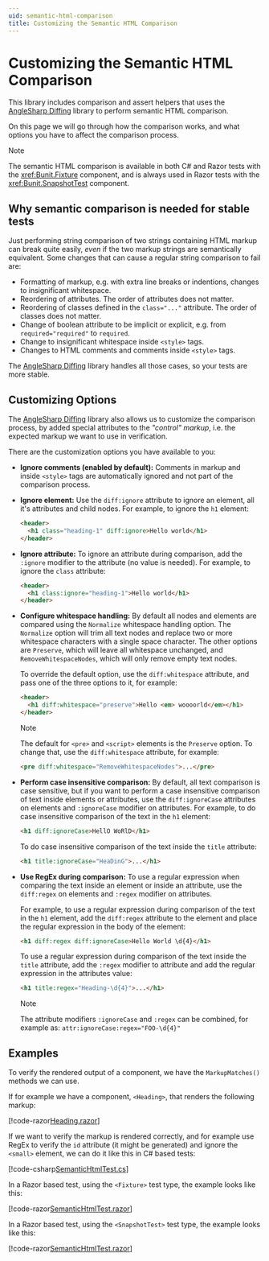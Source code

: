 ```yaml
---
uid: semantic-html-comparison
title: Customizing the Semantic HTML Comparison
---
```


# Customizing the Semantic HTML Comparison

This library includes comparison and assert helpers that uses the [AngleSharp Diffing](https://github.com/AngleSharp/AngleSharp.Diffing/) library to perform semantic HTML comparison.

On this page we will go through how the comparison works, and what options you have to affect the comparison process.

> [!NOTE]
> The semantic HTML comparison is available in both C# and Razor tests with the <xref:Bunit.Fixture> component, and is always used in Razor tests with the <xref:Bunit.SnapshotTest> component.

## Why semantic comparison is needed for stable tests

Just performing string comparison of two strings containing HTML markup can break quite easily, _even_ if the two markup strings are semantically equivalent. Some changes that can cause a regular string comparison to fail are:

- Formatting of markup, e.g. with extra line breaks or indentions, changes to insignificant whitespace.
- Reordering of attributes. The order of attributes does not matter.
- Reordering of classes defined in the `class="..."` attribute. The order of classes does not matter.
- Change of boolean attribute to be implicit or explicit, e.g. from `required="required"` to `required`.
- Change to insignificant whitespace inside `<style>` tags.
- Changes to HTML comments and comments inside `<style>` tags.

The [AngleSharp Diffing](https://github.com/AngleSharp/AngleSharp.Diffing/) library handles all those cases, so your tests are more stable.

## Customizing Options

The [AngleSharp Diffing](https://github.com/AngleSharp/AngleSharp.Diffing/) library also allows us to customize the comparison process, by added special attributes to the _"control" markup_, i.e. the expected markup we want to use in verification.

There are the customization options you have available to you:

- **Ignore comments (enabled by default):** Comments in markup and inside `<style>` tags are automatically ignored and not part of the comparison process.

- **Ignore element:** Use the `diff:ignore` attribute to ignore an element, all it's attributes and child nodes. For example, to ignore the `h1` element:

  ```html
  <header>
    <h1 class="heading-1" diff:ignore>Hello world</h1>
  </header>
  ```

- **Ignore attribute:** To ignore an attribute during comparison, add the `:ignore` modifier to the attribute (no value is needed). For example, to ignore the `class` attribute:

  ```html
  <header>
    <h1 class:ignore="heading-1">Hello world</h1>
  </header>
  ```

- **Configure whitespace handling:** By default all nodes and elements are compared using the `Normalize` whitespace handling option. The `Normalize` option will trim all text nodes and replace two or more whitespace characters with a single space character. The other options are `Preserve`, which will leave all whitespace unchanged, and `RemoveWhitespaceNodes`, which will only remove empty text nodes.

  To override the default option, use the `diff:whitespace` attribute, and pass one of the three options to it, for example:

  ```html
  <header>
    <h1 diff:whitespace="preserve">Hello <em> woooorld</em></h1>
  </header>
  ```

  > [!NOTE]
  > The default for `<pre>` and `<script>` elements is the `Preserve` option. To change that, use the `diff:whitespace` attribute, for example:

  ```html
  <pre diff:whitespace="RemoveWhitespaceNodes">...</pre>
  ```

- **Perform case insensitive comparison:** By default, all text comparison is case sensitive, but if you want to perform a case insensitive comparison of text inside elements or attributes, use the `diff:ignoreCase` attributes on elements and `:ignoreCase` modifier on attributes. For example, to do case insensitive comparison of the text in the `h1` element:

  ```html
  <h1 diff:ignoreCase>HellO WoRlD</h1>
  ```

  To do case insensitive comparison of the text inside the `title` attribute:

  ```html
  <h1 title:ignoreCase="HeaDinG">...</h1>
  ```

- **Use RegEx during comparison:** To use a regular expression when comparing the text inside an element or inside an attribute, use the `diff:regex` on elements and `:regex` modifier on attributes.

  For example, to use a regular expression during comparison of the text in the `h1` element, add the `diff:regex` attribute to the element and place the regular expression in the body of the element:

  ```html
  <h1 diff:regex diff:ignoreCase>Hello World \d{4}</h1>
  ```

  To use a regular expression during comparison of the text inside the `title` attribute, add the `:regex` modifier to attribute and add the regular expression in the attributes value:

  ```html
  <h1 title:regex="Heading-\d{4}">...</h1>
  ```

  > [!NOTE] 
  > The attribute modifiers `:ignoreCase` and `:regex` can be combined, for example as: `attr:ignoreCase:regex="FOO-\d{4}"`

## Examples

To verify the rendered output of a component, we have the `MarkupMatches()` methods we can use.

If for example we have a component, `<Heading>`, that renders the following markup:

[!code-razor[Heading.razor](../../../samples/components/Heading.razor)]

If we want to verify the markup is rendered correctly, and for example use RegEx to verify the `id` attribute (it might be generated) and ignore the `<small>` element, we can do it like this in C# based tests:

[!code-csharp[SemanticHtmlTest.cs](../../../samples/tests/xunit/SemanticHtmlTest.cs#L16-L29)]

In a Razor based test, using the `<Fixture>` test type, the example looks like this:

[!code-razor[SemanticHtmlTest.razor](../../../samples/tests/razor/SemanticHtmlTest.razor#L3-L30)]

In a Razor based test, using the `<SnapshotTest>` test type, the example looks like this:

[!code-razor[SemanticHtmlTest.razor](../../../samples/tests/razor/SemanticHtmlTest.razor#L32-L42)]
